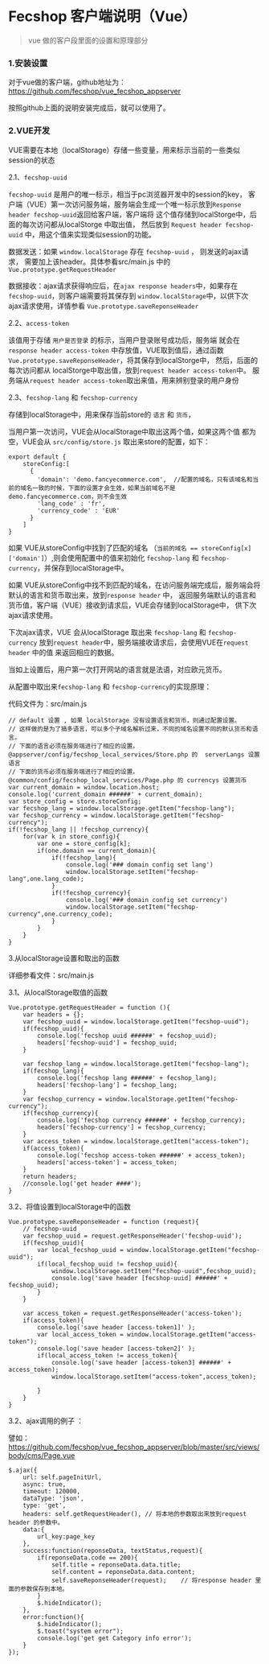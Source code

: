 Fecshop 客户端说明（Vue）
==============

> vue 做的客户段里面的设置和原理部分


### 1.安装设置

对于vue做的客户端，github地址为：https://github.com/fecshop/vue_fecshop_appserver

按照github上面的说明安装完成后，就可以使用了。


 
### 2.VUE开发

VUE需要在本地（localStorage）存储一些变量，用来标示当前的一些类似session的状态


2.1、`fecshop-uuid`

`fecshop-uuid` 是用户的唯一标示，相当于pc浏览器开发中的session的key，
客户端（VUE）第一次访问服务端，服务端会生成一个唯一标示放到`Response header fecshop-uuid`返回给客户端，客户端将
这个值存储到localStorge中，后面的每次访问都从localStorge 中取出值，
然后放到 `Request header fecshop-uuid` 中，用这个值来实现类似session的功能。

数据发送：如果 `window.localStorage` 存在 `fecshop-uuid` ， 则发送的ajax请求，
需要加上该header。具体参看src/main.js 中的 `Vue.prototype.getRequestHeader`

数据接收：ajax请求获得响应后，在`ajax response headers`中，如果存在`fecshop-uuid`，则客户端需要将其保存到
`window.localStorage`中，以供下次ajax请求使用，详情参看
`Vue.prototype.saveReponseHeader`

2.2、`access-token`

该值用于存储 `用户是否登录` 的标示，当用户登录账号成功后，服务端
就会在`response header access-token` 中存放值，VUE取到值后，通过函数
`Vue.prototype.saveReponseHeader`，将其保存到localStorge中，
然后，后面的每次访问都从
localStorge中取出值，放到`request header access-token`中。
服务端从`request header access-token`取出来值，用来辨别登录的用户身份



2.3、`fecshop-lang` 和 `fecshop-currency`

存储到localStorage中，用来保存当前store的 `语言` 和 `货币`，

当用户第一次访问，VUE会从localStorage中取出这两个值，如果这两个值
都为空，VUE会从 `src/config/store.js` 取出来store的配置，如下：

```
export default {
    storeConfig:[
      {
        'domain': 'demo.fancyecommerce.com',  //配置的域名，只有该域名和当前的域名一致的时候，下面的设置才会生效，如果当前域名不是demo.fancyecommerce.com，则不会生效
        'lang_code' : 'fr',
        'currency_code' : 'EUR'
      }
    ]
}
```

如果 VUE从storeConfig中找到了匹配的域名 （`当前的域名 == storeConfig[x]['domain']`）,则会使用配置中的值来初始化 
`fecshop-lang` 和 `fecshop-currency`，并保存到localStorage中。

如果 VUE从storeConfig中找不到匹配的域名，在访问服务端完成后，服务端会将
默认的语言和货币取出来，放到`response header` 中，
返回服务端默认的语言和货币值，客户端（VUE）接收到请求后，VUE会存储到localStorage中，
供下次ajax请求使用。

下次ajax请求，VUE 会从localStorage 取出来 `fecshop-lang` 和 `fecshop-currency`
放到`request header`中，服务端接收请求后，会使用VUE在`request header` 中的值
来返回相应的数据。


当如上设置后，用户第一次打开网站的语言就是法语，对应欧元货币。

从配置中取出来`fecshop-lang` 和 `fecshop-currency`的实现原理：

代码文件为：src/main.js

```
// default 设置 , 如果 localStorage 没有设置语言和货币，则通过配置设置。
// 这样做的是为了搞多语言，可以多个子域名解析过来，不同的域名设置不同的默认货币和语言。
// 下面的语言必须在服务端进行了相应的设置。 @appserver/config/fecshop_local_services/Store.php 的  serverLangs 设置语言
// 下面的货币必须在服务端进行了相应的设置。 @common/config/fecshop_local_services/Page.php 的 currencys 设置货币
var current_domain = window.location.host;
console.log('current_domain ######' + current_domain);
var store_config = store.storeConfig;
var fecshop_lang = window.localStorage.getItem("fecshop-lang");
var fecshop_currency = window.localStorage.getItem("fecshop-currency");
if(!fecshop_lang || !fecshop_currency){
    for(var k in store_config){
        var one = store_config[k];
        if(one.domain == current_domain){
            if(!fecshop_lang){
                console.log('### domain config set lang')
                window.localStorage.setItem("fecshop-lang",one.lang_code);
            }
            if(!fecshop_currency){
                console.log('### domain config set currency')
                window.localStorage.setItem("fecshop-currency",one.currency_code);
            }
        }
    }
}
```





3.从localStorage设置和取出的函数

详细参看文件：src/main.js

3.1、从localStorage取值的函数

```
Vue.prototype.getRequestHeader = function (){
    var headers = {};
    var fecshop_uuid = window.localStorage.getItem("fecshop-uuid");
    if(fecshop_uuid){
        console.log('fecshop uuid ######' + fecshop_uuid);
        headers['fecshop-uuid'] = fecshop_uuid;
    }
    
    var fecshop_lang = window.localStorage.getItem("fecshop-lang");
    if(fecshop_lang){
        console.log('fecshop lang ######' + fecshop_lang);
        headers['fecshop-lang'] = fecshop_lang;
    }
    var fecshop_currency = window.localStorage.getItem("fecshop-currency");
    if(fecshop_currency){
        console.log('fecshop currency ######' + fecshop_currency);
        headers['fecshop-currency'] = fecshop_currency;
    }
    var access_token = window.localStorage.getItem("access-token");
    if(access_token){
        console.log('fecshop access-token ######' + access_token);
        headers['access-token'] = access_token;
    }
    return headers;
    //console.log('get header ####');
}
```

3.2、将值设置到localStorage中的函数

```
Vue.prototype.saveReponseHeader = function (request){
    // fecshop-uuid
    var fecshop_uuid = request.getResponseHeader('fecshop-uuid');
    if(fecshop_uuid){
        var local_fecshop_uuid = window.localStorage.getItem("fecshop-uuid");
        if(local_fecshop_uuid != fecshop_uuid){
            window.localStorage.setItem("fecshop-uuid",fecshop_uuid);
            console.log('save header [fecshop-uuid] ######' + fecshop_uuid);
        }
    }
    
    var access_token = request.getResponseHeader('access-token');
    if(access_token){
        console.log('save header [access-token1]' );
        var local_access_token = window.localStorage.getItem("access-token");
        console.log('save header [access-token2]' );
        if(local_access_token != access_token){
            console.log('save header [access-token3] ######' + access_token);
            window.localStorage.setItem("access-token",access_token);
            
        }
    }
}
```


3.2、ajax调用的例子 ：

譬如：https://github.com/fecshop/vue_fecshop_appserver/blob/master/src/views/body/cms/Page.vue

```
$.ajax({
    url: self.pageInitUrl,
    async: true,
    timeout: 120000,
    dataType: 'json', 
    type: 'get',
    headers: self.getRequestHeader(), // 将本地的参数取出来放到request header 的参数中。
    data:{ 
        url_key:page_key
    },
    success:function(reponseData, textStatus,request){
        if(reponseData.code == 200){
            self.title = reponseData.data.title;
            self.content = reponseData.data.content;
            self.saveReponseHeader(request);    // 将response header 里面的参数保存到本地。
        }
        $.hideIndicator();
    },
    error:function(){
        $.hideIndicator();
        $.toast("system error");
        console.log('get get Category info error');
    }
});


```

























